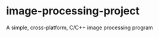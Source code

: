 image-processing-project
========================

A simple, cross-platform, C/C++ image processing program
